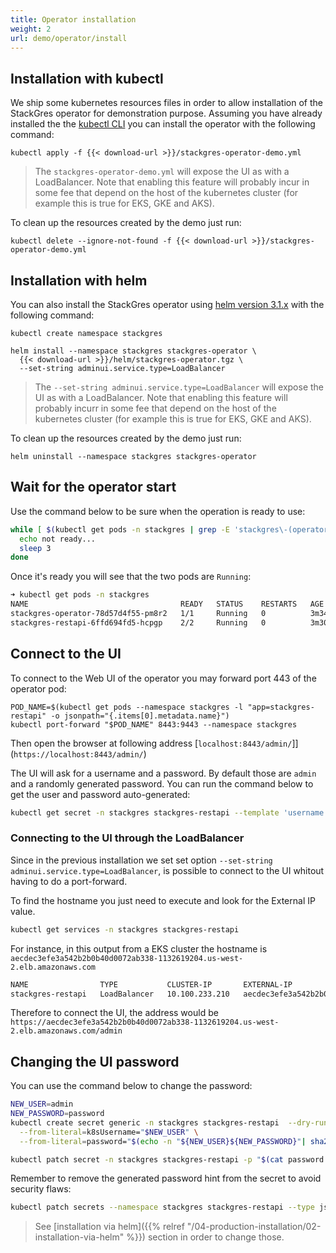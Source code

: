```yaml
---
title: Operator installation
weight: 2
url: demo/operator/install
---
```


## Installation with kubectl

We ship some kubernetes resources files in order to allow installation of the StackGres operator
 for demonstration purpose. Assuming you have already installed the the
 [kubectl CLI](https://kubernetes.io/docs/tasks/tools/install-kubectl/) you can install the
 operator with the following command:

```
kubectl apply -f {{< download-url >}}/stackgres-operator-demo.yml
```

> The `stackgres-operator-demo.yml` will expose the UI as with a LoadBalancer. Note that enabling this feature
> will probably incur in some fee that depend on the host of the kubernetes cluster (for example
> this is true for EKS, GKE and AKS).

To clean up the resources created by the demo just run:

```
kubectl delete --ignore-not-found -f {{< download-url >}}/stackgres-operator-demo.yml
```

## Installation with helm

You can also install the StackGres operator using [helm version 3.1.x](https://github.com/helm/helm/releases)
 with the following command:

```
kubectl create namespace stackgres

helm install --namespace stackgres stackgres-operator \
  {{< download-url >}}/helm/stackgres-operator.tgz \
  --set-string adminui.service.type=LoadBalancer
```

> The `--set-string adminui.service.type=LoadBalancer` will expose the UI as with a LoadBalancer. Note that
> enabling this feature will probably incurr in some fee that depend on the host of the kubernetes cluster
> (for example this is true for EKS, GKE and AKS).

To clean up the resources created by the demo just run:

```
helm uninstall --namespace stackgres stackgres-operator
```

## Wait for the operator start

Use the command below to be sure when the operation is ready to use:

```bash
while [ $(kubectl get pods -n stackgres | grep -E 'stackgres\-(operator|restapi)' | grep -E '1/1|2/2' | grep -E 'Running' | wc -l) -ne 3 ] ; do
  echo not ready...
  sleep 3
done
```

Once it's ready you will see that the two pods are `Running`:

```bash
➜ kubectl get pods -n stackgres   
NAME                                  READY   STATUS    RESTARTS   AGE
stackgres-operator-78d57d4f55-pm8r2   1/1     Running   0          3m34s
stackgres-restapi-6ffd694fd5-hcpgp    2/2     Running   0          3m30s

```

## Connect to the UI

To connect to the Web UI of the operator you may forward port 443 of the operator pod:

```
POD_NAME=$(kubectl get pods --namespace stackgres -l "app=stackgres-restapi" -o jsonpath="{.items[0].metadata.name}")
kubectl port-forward "$POD_NAME" 8443:9443 --namespace stackgres
```

Then open the browser at following address [`localhost:8443/admin/`]](`https://localhost:8443/admin/`)

The UI will ask for a username and a password. By default those are `admin` and a randomly generated password. You can run the command below to get the user and password auto-generated:

```bash
kubectl get secret -n stackgres stackgres-restapi --template 'username = {{ printf "%s\n" (.data.k8sUsername | base64decode) }}password = {{ printf "%s\n" ( .data.clearPassword | base64decode) }}'
```

### Connecting to the UI through the LoadBalancer

Since in the previous installation we set set option `--set-string adminui.service.type=LoadBalancer`, 
 is possible to connect to the UI whitout having to do a port-forward.

To find the hostname you just need to execute and look for the External IP value. 
``` bash
kubectl get services -n stackgres stackgres-restapi
```

For instance, in this output from a EKS cluster the hostname is `aecdec3efe3a542b2b0b40d0072ab338-1132619204.us-west-2.elb.amazonaws.com`
``` bash
NAME                TYPE           CLUSTER-IP       EXTERNAL-IP                                                               PORT(S)         AGE
stackgres-restapi   LoadBalancer   10.100.233.210   aecdec3efe3a542b2b0b40d0072ab338-1132619204.us-west-2.elb.amazonaws.com   443:32674/TCP   10m
```

Therefore to connect the UI, the address would be `https://aecdec3efe3a542b2b0b40d0072ab338-1132619204.us-west-2.elb.amazonaws.com/admin`
## Changing the UI password

You can use the command below to change the password:

```bash
NEW_USER=admin
NEW_PASSWORD=password
kubectl create secret generic -n stackgres stackgres-restapi  --dry-run=client -o json \
  --from-literal=k8sUsername="$NEW_USER" \
  --from-literal=password="$(echo -n "${NEW_USER}${NEW_PASSWORD}"| sha256sum | awk '{ print $1 }' )" > password.patch

kubectl patch secret -n stackgres stackgres-restapi -p "$(cat password.patch)" && rm password.patch
```

Remember to remove the generated password hint from the secret to avoid security flaws:

```bash
kubectl patch secrets --namespace stackgres stackgres-restapi --type json -p '[{"op":"remove","path":"/data/clearPassword"}]'
```

> See [installation via helm]({{% relref "/04-production-installation/02-installation-via-helm" %}}) section in order to change those.